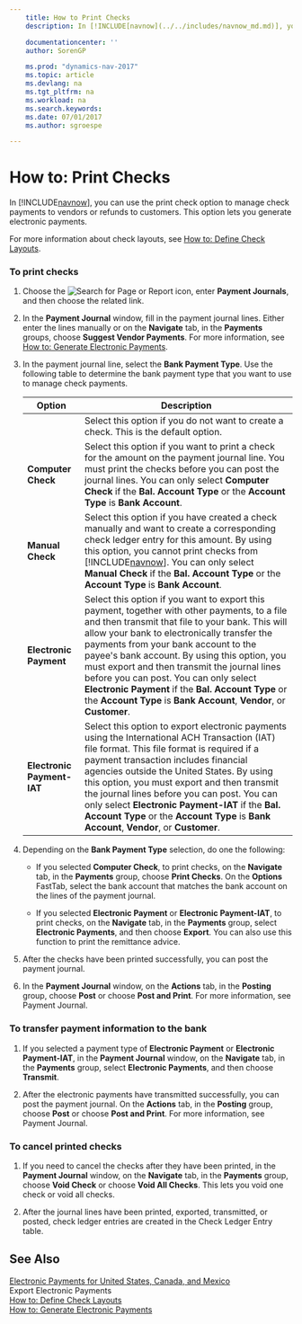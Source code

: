 ```yaml
---
    title: How to Print Checks
    description: In [!INCLUDE[navnow](../../includes/navnow_md.md)], you can use the print check option to manage check payments to vendors or refunds to customers. This option lets you generate electronic payments.

    documentationcenter: ''
    author: SorenGP

    ms.prod: "dynamics-nav-2017"
    ms.topic: article
    ms.devlang: na
    ms.tgt_pltfrm: na
    ms.workload: na
    ms.search.keywords:
    ms.date: 07/01/2017
    ms.author: sgroespe

---
```

# How to: Print Checks
In [!INCLUDE[navnow](../../includes/navnow_md.md)], you can use the print check option to manage check payments to vendors or refunds to customers. This option lets you generate electronic payments.  

 For more information about check layouts, see [How to: Define Check Layouts](how-to-define-check-layouts.md).  

### To print checks  

1.  Choose the ![Search for Page or Report](media/ui-search/search_small.png "Search for Page or Report icon") icon, enter **Payment Journals**, and then choose the related link.  

2.  In the **Payment Journal** window, fill in the payment journal lines. Either enter the lines manually or on the **Navigate** tab, in the **Payments** groups, choose **Suggest Vendor Payments**. For more information, see [How to: Generate Electronic Payments](how-to-generate-electronic-payments.md).  

3.  In the payment journal line, select the **Bank Payment Type**. Use the following table to determine the bank payment type that you want to use to manage check payments.  

    |Option|Description|  
    |-------------------------------------|---------------------------------------|  
    |**<Blank>**|Select this option if you do not want to create a check. This is the default option.|  
    |**Computer Check**|Select this option if you want to print a check for the amount on the payment journal line. You must print the checks before you can post the journal lines. You can only select **Computer Check** if the **Bal. Account Type** or the **Account Type** is **Bank Account**.|  
    |**Manual Check**|Select this option if you have created a check manually and want to create a corresponding check ledger entry for this amount. By using this option, you cannot print checks from [!INCLUDE[navnow](../../includes/navnow_md.md)]. You can only select **Manual Check** if the **Bal. Account Type** or the **Account Type** is **Bank Account**.|  
    |**Electronic Payment**|Select this option if you want to export this payment, together with other payments, to a file and then transmit that file to your bank. This will allow your bank to electronically transfer the payments from your bank account to the payee's bank account. By using this option, you must export and then transmit the journal lines before you can post. You can only select **Electronic Payment** if the **Bal. Account Type** or the **Account Type** is **Bank Account**, **Vendor**, or **Customer**.|  
    |**Electronic Payment-IAT**|Select this option to export electronic payments using the International ACH Transaction (IAT) file format. This file format is required if a payment transaction includes financial agencies outside the United States. By using this option, you must export and then transmit the journal lines before you can post. You can only select **Electronic Payment-IAT** if the **Bal. Account Type** or the **Account Type** is **Bank Account**, **Vendor**, or **Customer**.|  

4.  Depending on the **Bank Payment Type** selection, do one the following:  

    -   If you selected **Computer Check**, to print checks, on the **Navigate** tab, in the **Payments** group, choose **Print Checks**. On the **Options** FastTab, select the bank account that matches the bank account on the lines of the payment journal.  

    -   If you selected **Electronic Payment** or **Electronic Payment-IAT**, to print checks, on the **Navigate** tab, in the **Payments** group, select **Electronic Payments**, and then choose **Export**. You can also use this function to print the remittance advice.  

5.  After the checks have been printed successfully, you can post the payment journal.  

6.  In the **Payment Journal** window, on the **Actions** tab, in the **Posting** group, choose **Post** or choose **Post and Print**. For more information, see Payment Journal.  

### To transfer payment information to the bank  

1.  If you selected a payment type of **Electronic Payment** or **Electronic Payment-IAT**, in the **Payment Journal** window, on the **Navigate** tab, in the **Payments** group, select **Electronic Payments**, and then choose **Transmit**.  

2.  After the electronic payments have transmitted successfully, you can post the payment journal. On the **Actions** tab, in the **Posting** group, choose **Post** or choose **Post and Print**. For more information, see Payment Journal.  

### To cancel printed checks  

1.  If you need to cancel the checks after they have been printed, in the **Payment Journal** window, on the **Navigate** tab, in the **Payments** group, choose **Void Check** or choose **Void All Checks**. This lets you void one check or void all checks.  

2.  After the journal lines have been printed, exported, transmitted, or posted, check ledger entries are created in the Check Ledger Entry table.  

## See Also  
 [Electronic Payments for United States, Canada, and Mexico](electronic-payments-for-united-states-canada-and-mexico.md)   
 Export Electronic Payments   
 [How to: Define Check Layouts](how-to-define-check-layouts.md)   
 [How to: Generate Electronic Payments](how-to-generate-electronic-payments.md)
